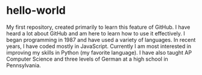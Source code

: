 # hello-world
My first repository, created primarily to learn this feature of GitHub. 
I have heard a lot about GitHub and am here to learn how to use it effectively. I began programming in 1987 and have used a variety of languages. In recent years, I have coded mostly in JavaScript. Currently I am most interested in improving my skills in Python (my favorite language).
I have also taught AP Computer Science and three levels of German at a high school in Pennsylvania.
